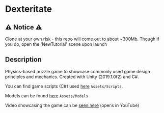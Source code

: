 # Dexteritate

## :warning: Notice :warning:
Clone at your own risk - this repo will come out to about ~300Mb.
Though if you do, open the 'NewTutorial' scene upon launch



## Description
Physics-based puzzle game to showcase commonly used game design principles and mechanics. Created with Unity (2019.1.0f2) and C#. 

You can find game scripts (C#) used [here](Assets/Scripts) `Assets/Scripts`. 


Models can be found [here](Assets/Models) `Assets/Models`

Video showcasing the game can be [seen here](https://youtu.be/mcVy1EQEdW8) (opens in YouTube)

